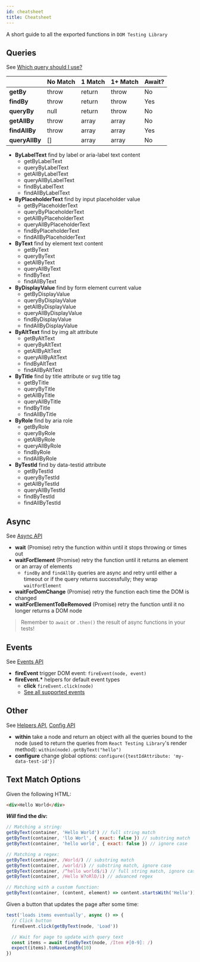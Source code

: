 ```yaml
---
id: cheatsheet
title: Cheatsheet
---
```


A short guide to all the exported functions in `DOM Testing Library`

## Queries

See [Which query should I use?](guide-which-query.md)

|                | No Match | 1 Match | 1+ Match | Await? |
| -------------- | -------- | ------- | -------- | ------ |
| **getBy**      | throw    | return  | throw    | No     |
| **findBy**     | throw    | return  | throw    | Yes    |
| **queryBy**    | null     | return  | throw    | No     |
| **getAllBy**   | throw    | array   | array    | No     |
| **findAllBy**  | throw    | array   | array    | Yes    |
| **queryAllBy** | []       | array   | array    | No     |

- **ByLabelText** find by label or aria-label text content
  - getByLabelText
  - queryByLabelText
  - getAllByLabelText
  - queryAllByLabelText
  - findByLabelText
  - findAllByLabelText
- **ByPlaceholderText** find by input placeholder value
  - getByPlaceholderText
  - queryByPlaceholderText
  - getAllByPlaceholderText
  - queryAllByPlaceholderText
  - findByPlaceholderText
  - findAllByPlaceholderText
- **ByText** find by element text content
  - getByText
  - queryByText
  - getAllByText
  - queryAllByText
  - findByText
  - findAllByText
- **ByDisplayValue** find by form element current value
  - getByDisplayValue
  - queryByDisplayValue
  - getAllByDisplayValue
  - queryAllByDisplayValue
  - findByDisplayValue
  - findAllByDisplayValue
- **ByAltText** find by img alt attribute
  - getByAltText
  - queryByAltText
  - getAllByAltText
  - queryAllByAltText
  - findByAltText
  - findAllByAltText
- **ByTitle** find by title attribute or svg title tag
  - getByTitle
  - queryByTitle
  - getAllByTitle
  - queryAllByTitle
  - findByTitle
  - findAllByTitle
- **ByRole** find by aria role
  - getByRole
  - queryByRole
  - getAllByRole
  - queryAllByRole
  - findByRole
  - findAllByRole
- **ByTestId** find by data-testid attribute
  - getByTestId
  - queryByTestId
  - getAllByTestId
  - queryAllByTestId
  - findByTestId
  - findAllByTestId

## Async

See [Async API](dom-testing-library/api-async.md)

- **wait** (Promise) retry the function within until it stops throwing or times
  out
- **waitForElement** (Promise) retry the function until it returns an element or
  an array of elements
  - `findBy` and `findAllBy` queries are async and retry until either a timeout
    or if the query returns successfully; they wrap `waitForElement`
- **waitForDomChange** (Promise) retry the function each time the DOM is changed
- **waitForElementToBeRemoved** (Promise) retry the function until it no longer
  returns a DOM node

> Remember to `await` or `.then()` the result of async functions in your tests!

## Events

See [Events API](api-events.md)

- **fireEvent** trigger DOM event: `fireEvent(node, event)`
- **fireEvent.\*** helpers for default event types
  - **click** `fireEvent.click(node)`
  - [See all supported events](https://github.com/testing-library/dom-testing-library/blob/master/src/events.js)

## Other

See [Helpers API](api-helpers.md), [Config API](api-configuration.md)

- **within** take a node and return an object with all the queries bound to the
  node (used to return the queries from `React Testing Library`'s render
  method): `within(node).getByText("hello")`
- **configure** change global options:
  `configure({testIdAttribute: 'my-data-test-id'})`

## Text Match Options

Given the following HTML:

```html
<div>Hello World</div>
```

**_Will_ find the div:**

```javascript
// Matching a string:
getByText(container, 'Hello World') // full string match
getByText(container, 'llo Worl', { exact: false }) // substring match
getByText(container, 'hello world', { exact: false }) // ignore case

// Matching a regex:
getByText(container, /World/) // substring match
getByText(container, /world/i) // substring match, ignore case
getByText(container, /^hello world$/i) // full string match, ignore case
getByText(container, /Hello W?oRlD/i) // advanced regex

// Matching with a custom function:
getByText(container, (content, element) => content.startsWith('Hello'))
```

Given a button that updates the page after some time:

```jsx
test('loads items eventually', async () => {
  // Click button
  fireEvent.click(getByText(node, 'Load'))

  // Wait for page to update with query text
  const items = await findByText(node, /Item #[0-9]: /)
  expect(items).toHaveLength(10)
})
```
